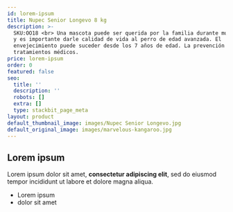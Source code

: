 ```yaml
---
id: lorem-ipsum
title: Nupec Senior Longevo 8 kg
description: >-
  SKU:OO18 <br> Una mascota puede ser querida por la familia durante muchos años
  y es importante darle calidad de vida al perro de edad avanzada. El
  envejecimiento puede suceder desde los 7 años de edad. La prevención ahorra
  tratamientos médicos. 
price: lorem-ipsum
order: 0
featured: false
seo:
  title: ''
  description: ''
  robots: []
  extra: []
  type: stackbit_page_meta
layout: product
default_thumbnail_image: images/Nupec Senior Longevo.jpg
default_original_image: images/marvelous-kangaroo.jpg
---
```

## Lorem ipsum

Lorem ipsum dolor sit amet, **consectetur adipiscing elit**, sed do eiusmod tempor incididunt ut labore et dolore magna aliqua.

- Lorem ipsum
- dolor sit amet